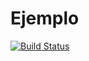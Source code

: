 Ejemplo                                                                                                                                                                 
==========

[![Build Status](https://travis-ci.org/hernantain/AlgomonPrueba2.svg?branch=master)](https://travis-ci.org/hernantain/AlgomonPrueba2)
